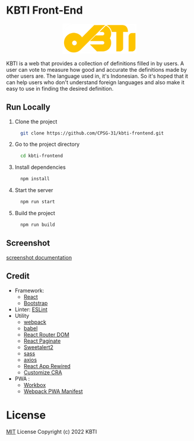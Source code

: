 # KBTI Front-End

<p align="center">
  <img src="./public/logo-yellow.png" width="200">
</p>

KBTI is a web that provides a collection of definitions filled in by users. A user can vote to measure how good and accurate the definitions made by other users are. The language used in, it's Indonesian. So it's hoped that it can help users who don't understand foreign languages and also make it easy to use in finding the desired definition.

## Run Locally

1. Clone the project
    ```bash
      git clone https://github.com/CPSG-31/kbti-frontend.git
    ```

2. Go to the project directory
    ```bash
      cd kbti-frontend
    ```

3. Install dependencies
    ```bash
      npm install
    ```

4. Start the server
    ```bash
      npm run start
    ```

5. Build the project 
    ```bash
      npm run build
    ```


## Screenshot
[screenshot documentation](https://docs.google.com/document/d/1qRyDgjt5BXucqiPVhSCVVrV-8151NzN5-FGsSzplGIY/edit?usp=sharing)


    
## Credit

- Framework:
  - [React](https://reactjs.org/)
  - [Bootstrap](https://getbootstrap.com/)
- Linter: [ESLint](https://eslint.org/)
- Utility
  - [webpack](https://webpack.js.org/)
  - [babel](https://babeljs.io/)
  - [React Router DOM](https://npmjs.com/package/react-router-dom)
  - [React Paginate](https://npmjs.com/package/react-paginate)
  - [Sweetalert2](https://npmjs.com/package/sweetalert2)
  - [sass](https://npmjs.com/package/sass)
  - [axios](https://npmjs.com/package/axios)
  - [React App Rewired](https://npmjs.com/package/react-app-rewired)
  - [Customize CRA](https://npmjs.com/package/customize-cra)
- PWA :
  - [Workbox](https://developers.google.com/web/tools/workbox/modules/)
  - [Webpack PWA Manifest](https://npmjs.com/package/webpack-pwa-manifest)

# License
[MIT](./LICENSE) License Copyright (c) 2022 KBTI
